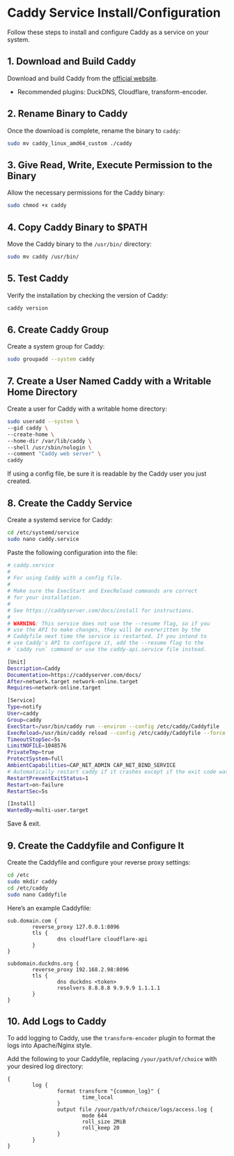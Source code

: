 # Caddy Service Install/Configuration

Follow these steps to install and configure Caddy as a service on your system.

## 1. Download and Build Caddy  
Download and build Caddy from the [official website](https://caddyserver.com/download?package=github.com%2Fcaddy-dns%2Fduckdns&package=github.com%2Fcaddy-dns%2Fcloudflare).  
* Recommended plugins: DuckDNS, Cloudflare, transform-encoder.

## 2. Rename Binary to Caddy  
Once the download is complete, rename the binary to `caddy`:
```bash
sudo mv caddy_linux_amd64_custom ./caddy
```

## 3. Give Read, Write, Execute Permission to the Binary  
Allow the necessary permissions for the Caddy binary:
```bash
sudo chmod +x caddy
```

## 4. Copy Caddy Binary to $PATH  
Move the Caddy binary to the `/usr/bin/` directory:
```bash
sudo mv caddy /usr/bin/
```

## 5. Test Caddy  
Verify the installation by checking the version of Caddy:
```bash
caddy version
```

## 6. Create Caddy Group  
Create a system group for Caddy:
```bash
sudo groupadd --system caddy
```

## 7. Create a User Named Caddy with a Writable Home Directory  
Create a user for Caddy with a writable home directory:
```bash
sudo useradd --system \
--gid caddy \
--create-home \
--home-dir /var/lib/caddy \
--shell /usr/sbin/nologin \
--comment "Caddy web server" \
caddy
```
If using a config file, be sure it is readable by the Caddy user you just created.

## 8. Create the Caddy Service  
Create a systemd service for Caddy:
```bash
cd /etc/systemd/service
sudo nano caddy.service
```
Paste the following configuration into the file:
```bash
# caddy.service
#
# For using Caddy with a config file.
#
# Make sure the ExecStart and ExecReload commands are correct
# for your installation.
#
# See https://caddyserver.com/docs/install for instructions.
#
# WARNING: This service does not use the --resume flag, so if you
# use the API to make changes, they will be overwritten by the
# Caddyfile next time the service is restarted. If you intend to
# use Caddy's API to configure it, add the --resume flag to the
# `caddy run` command or use the caddy-api.service file instead.

[Unit]
Description=Caddy
Documentation=https://caddyserver.com/docs/
After=network.target network-online.target
Requires=network-online.target

[Service]
Type=notify
User=caddy
Group=caddy
ExecStart=/usr/bin/caddy run --environ --config /etc/caddy/Caddyfile
ExecReload=/usr/bin/caddy reload --config /etc/caddy/Caddyfile --force
TimeoutStopSec=5s
LimitNOFILE=1048576
PrivateTmp=true
ProtectSystem=full
AmbientCapabilities=CAP_NET_ADMIN CAP_NET_BIND_SERVICE
# Automatically restart caddy if it crashes except if the exit code was 1
RestartPreventExitStatus=1
Restart=on-failure
RestartSec=5s

[Install]
WantedBy=multi-user.target
```
Save & exit.

## 9. Create the Caddyfile and Configure It  
Create the Caddyfile and configure your reverse proxy settings:
```bash
cd /etc
sudo mkdir caddy
cd /etc/caddy
sudo nano Caddyfile
```
Here’s an example Caddyfile:
```
sub.domain.com {
        reverse_proxy 127.0.0.1:8096
        tls {
                dns cloudflare cloudflare-api
        }
}

subdomain.duckdns.org {
        reverse_proxy 192.168.2.98:8096
        tls {
                dns duckdns <token>
                resolvers 8.8.8.8 9.9.9.9 1.1.1.1
        }
}
```

## 10. Add Logs to Caddy  
To add logging to Caddy, use the `transform-encoder` plugin to format the logs into Apache/Nginx style.

Add the following to your Caddyfile, replacing `/your/path/of/choice` with your desired log directory:
```
{
        log {
                format transform "{common_log}" {
                        time_local
                }
                output file /your/path/of/choice/logs/access.log {
                        mode 644
                        roll_size 2MiB
                        roll_keep 20
                }
        }
}
```